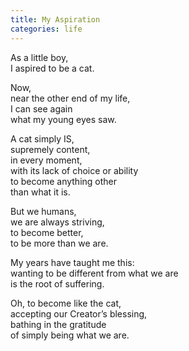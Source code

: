 ```yaml
---
title: My Aspiration
categories: life
---
```

As a little boy,   
I aspired to be a cat. 

Now,   
near the other end of my life,   
I can see again   
what my young eyes saw. 

A cat simply IS,   
supremely content,   
in every moment,   
with its lack of choice or ability   
to become anything other   
than what it is. 

But we humans,   
we are always striving,   
to become better,   
to be more than we are. 

My years have taught me this:   
wanting to be different from what we are   
is the root of suffering. 

Oh, to become like the cat,   
accepting our Creator’s blessing,   
bathing in the gratitude   
of simply being what we are.
